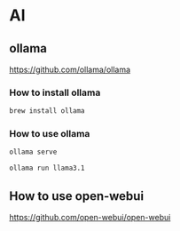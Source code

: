# AI

## ollama
https://github.com/ollama/ollama

### How to install ollama

```sh
brew install ollama
```

### How to use ollama

```sh
ollama serve
```

```sh
ollama run llama3.1 
```

## How to use open-webui
https://github.com/open-webui/open-webui

```sh

```
